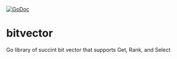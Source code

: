 [![GoDoc](http://godoc.org/github.com/mozu0/bitvector?status.png)](http://godoc.org/github.com/mozu0/bitvector)
# bitvector
Go library of succint bit vector that supports Get, Rank, and Select
